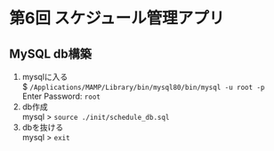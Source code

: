 # 第6回 スケジュール管理アプリ

## MySQL db構築

1. mysqlに入る  
    $ `/Applications/MAMP/Library/bin/mysql80/bin/mysql -u root -p`  
    Enter Password: `root`
2. db作成  
    mysql > `source ./init/schedule_db.sql`
3. dbを抜ける  
    mysql > `exit`